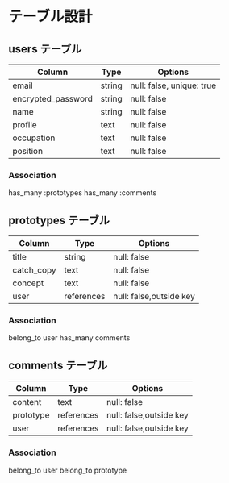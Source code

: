 # テーブル設計

## users テーブル

| Column             | Type   | Options     |
| ------------------ | ------ | ----------- |
| email              | string | null: false, unique: true |
| encrypted_password | string | null: false |
| name               | string | null: false |
| profile            | text   | null: false |
| occupation         | text   | null: false |
| position           | text   | null: false |

### Association
has_many :prototypes
has_many :comments


## prototypes テーブル

| Column             | Type        | Options     |
| ------------------ | ------      | ----------- |
| title              | string      | null: false |
| catch_copy         | text        | null: false |
| concept            | text        | null: false |
| user               | references  | null: false,outside key |

### Association
belong_to user
has_many comments


## comments テーブル

| Column             | Type        | Options     |
| ------------------ | ------      | ----------- |
| content            | text        | null: false |
| prototype          | references  | null: false,outside key |
| user               | references  | null: false,outside key |

### Association
belong_to user
belong_to prototype